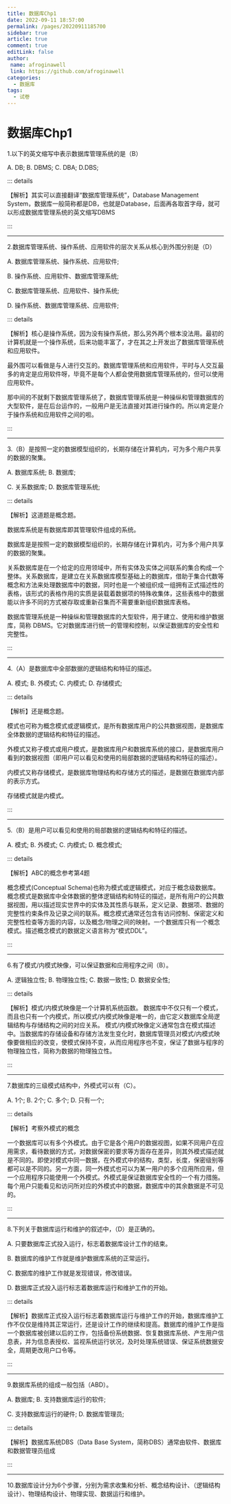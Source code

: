 ```yaml
---
title: 数据库Chp1
date: 2022-09-11 18:57:00
permalink: /pages/20220911185700
sidebar: true
article: true
comment: true
editLink: false
author:
 name: afroginawell
 link: https://github.com/afroginawell
categories:
  - 数据库
tags:
  - 试卷
---
```

# 数据库Chp1

1.以下的英文缩写中表示数据库管理系统的是（B）

A.	DB;	B.	DBMS;	C.	DBA;	D.DBS;

::: details

【解析】其实可以直接翻译“数据库管理系统”，Database Management System，数据库一般简称都是DB，也就是Database，后面再各取首字母，就可以形成数据库管理系统的英文缩写DBMS

:::

------

2.数据库管理系统、操作系统、应用软件的层次关系从核心到外围分别是（D）

A.	数据库管理系统、操作系统、应用软件;

B.	操作系统、应用软件、数据库管理系统;

C.	数据库管理系统、应用软件、操作系统;

D.	操作系统、数据库管理系统、应用软件;

::: details

【解析】核心是操作系统，因为没有操作系统，那么另外两个根本没法用。最初的计算机就是一个操作系统，后来功能丰富了，才在其之上开发出了数据库管理系统和应用软件。

最外围可以看做是与人进行交互的。数据库管理系统和应用软件，平时与人交互最多的肯定是应用软件呀，毕竟不是每个人都会使用数据库管理系统的，但可以使用应用软件。

那中间的不就剩下数据库管理系统了，数据库管理系统是一种操纵和管理数据库的大型软件，是在后台运作的，一般用户是无法直接对其进行操作的。所以肯定是介于操作系统和应用软件之间的啦。

:::

------

3.（B）是按照一定的数据模型组织的，长期存储在计算机内，可为多个用户共享的数据的聚集。

A.	数据库系统;	B.	数据库;

C.	关系数据库;	D.	数据库管理系统;

::: details

【解析】这道题是概念题。

数据库系统是有数据库即其管理软件组成的系统。

数据库是是按照一定的数据模型组织的，长期存储在计算机内，可为多个用户共享的数据的聚集。

关系数据库是在一个给定的应用领域中，所有实体及实体之间联系的集合构成一个整体。关系数据库，是建立在关系数据库模型基础上的数据库，借助于集合代数等概念和方法来处理数据库中的数据，同时也是一个被组织成一组拥有正式描述性的表格，该形式的表格作用的实质是装载着数据项的特殊收集体，这些表格中的数据能以许多不同的方式被存取或重新召集而不需要重新组织数据库表格。

数据库管理系统是一种操纵和管理数据库的大型软件，用于建立、使用和维护数据库，简称 DBMS。它对数据库进行统一的管理和控制，以保证数据库的安全性和完整性。

:::

------

4.（A）是数据库中全部数据的逻辑结构和特征的描述。

A.	模式;	B.	外模式;	C.	内模式;	D.	存储模式;

::: details

【解析】还是概念题。

模式也可称为概念模式或逻辑模式，是所有数据库用户的公共数据视图，是数据库全体数据的逻辑结构和特征的描述。

外模式又称子模式或用户模式，是数据库用户和数据库系统的接口，是数据库用户看到的数据视图（即用户可以看见和使用的局部数据的逻辑结构和特征的描述）。

内模式又称存储模式，是数据库物理结构和存储方式的描述，是数据在数据库内部的表示方式。

存储模式就是内模式。

:::

------

5.（B）是用户可以看见和使用的局部数据的逻辑结构和特征的描述。

A.	模式;	B.	外模式;	C.	内模式;	D.	概念模式;

::: details

【解析】ABC的概念参考第4题

概念模式(Conceptual Schema)也称为模式或逻辑模式，对应于概念级数据库。概念模式是数据库中全体数据的整体逻辑结构和特征的描述，是所有用户的公共数据视图，用以描述现实世界中的实体及其性质与联系，定义记录、数据项、数据的完整性约束条件及记录之间的联系。概念模式通常还包含有访问控制、保密定义和完整性检查等方面的内容，以及概念/物理之间的映射。一个数据库只有一个概念模式。描述概念模式的数据定义语言称为“模式DDL”。

:::

------

6.有了模式/内模式映像，可以保证数据和应用程序之间（B）。

A.	逻辑独立性;	B.	物理独立性;	C.	数据一致性;	D.	数据安全性;

::: details

【解析】模式/内模式映像是一个计算机系统函数。
	数据库中不仅只有一个模式，而且也只有一个内模式，所以模式/内模式映像是唯一的，由它定义数据库全局逻辑结构与存储结构之间的对应关系。
	模式/内模式映像定义通常包含在模式描述中。当数据库的存储设备和存储方法发生变化时，数据库管理员对模式/内模式映像要做相应的改变，使模式保持不变，从而应用程序也不变，保证了数据与程序的物理独立性，简称为数据的物理独立性。

:::

------

7.数据库的三级模式结构中，外模式可以有（C）。

A.	1个;	B.	2个;	C.	多个;	D.	只有一个;

::: details

【解析】考察外模式的概念

​	一个数据库可以有多个外模式。由于它是各个用户的数据视图，如果不同用户在应用需求，看待数据的方式，对数据保密的要求等方面存在差异，则其外模式描述就是不同的。即使对模式中同一数据，在外模式中的结构，类型，长度，保密级别等都可以是不同的。另一方面，同一外模式也可以为某一用户的多个应用所应用，但一个应用程序只能使用一个外模式。
​	外模式是保证数据库安全性的一个有力措施。每个用户只能看见和访问所对应的外模式中的数据，数据库中的其余数据是不可见的。

:::

------

8.下列关于数据库运行和维护的叙述中，（D）是正确的。

A.	只要数据库正式投入运行，标志着数据库设计工作的结束。

B.	数据库的维护工作就是维护数据库系统的正常运行。

C.	数据库的维护工作就是发现错误，修改错误。

D.	数据库正式投入运行标志着数据库运行和维护工作的开始。

::: details

【解析】数据库正式投入运行标志着数据库运行与维护工作的开始，数据库维护工作不仅仅是维持其正常运行，还是设计工作的继续和提高。数据库的维护工作是指一个数据库被创建以后的工作，包括备份系统数据、恢复数据库系统、产生用户信息表，并为信息表授权、监视系统运行状况，及时处理系统错误、保证系统数据安全，周期更改用户口令等。

:::

------

9.数据库系统的组成一般包括（ABD）。

A.	数据库;	B.	支持数据库运行的软件;	

C.	支持数据库运行的硬件;	D.	数据库管理员;

::: details

【解析】数据库系统DBS（Data Base System，简称DBS）通常由软件、数据库和数据管理员组成

:::

------

10.数据库设计分为6个步骤，分别为需求收集和分析、概念结构设计、（逻辑结构设计）、物理结构设计、物理实现、数据运行和维护。













